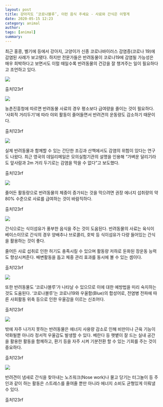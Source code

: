 ```yaml
---
layout: post
title: 강아지도 ‘코로나블루’, 이런 음식 주세요 - 사료와 간식은 이렇게
date: 2020-05-15 12:23
category: animal
author: 
tags: [animal]
summary: 
---
```



최근 홍콩, 벨기에 등에서 강아지, 고양이가 신종 코로나바이러스 감염증(코로나 19)에 감염된 사례가 보고됐다. 하지만 전문가들은 반려동물이 코로나19에 감염될 가능성은 매우 희박하다고 보면서도 이럴 때일수록 반려동물의 건강을 잘 챙겨주는 일이 필요하다고 조언하고 있다.

![](https://img1.daumcdn.net/thumb/R720x0/?fname=https%3A%2F%2Ft1.daumcdn.net%2Fliveboard%2Frealfood%2Feb893b88e3c14bb396c7e03c3bfa2b8b.jpg)

출처123rf

![](https://img1.daumcdn.net/thumb/R720x0/?fname=https%3A%2F%2Ft1.daumcdn.net%2Fliveboard%2Frealfood%2F069097b44d7e483c91c277c70e7899b3.jpg)

농촌진흥청에 따르면 반려동물 사료의 경우 평소보다 급여량을 줄이는 것이 필요하다. ‘사회적 거리두기’에 따라 야외 활동이 줄어들면서 반려견의 운동량도 감소하기 때문이다.  

출처123rf

![](https://img1.daumcdn.net/thumb/R720x0/?fname=https%3A%2F%2Ft1.daumcdn.net%2Fliveboard%2Frealfood%2F133a2ca267f946769237278e42e7a6a1.JPG)

실제 반려동물과 함께할 수 있는 간단한 조깅과 산책에서도 감염의 위험이 있다는 연구도 나왔다. 최근 영국의 데일리메일은 모의실험기관의 설명을 인용해 “가벼운 달리기라도 앞사람과 2m 거리 두기로는 감염을 막을 수 없다”고 보도했다.  

출처123rf

![](https://img1.daumcdn.net/thumb/R720x0/?fname=https%3A%2F%2Ft1.daumcdn.net%2Fliveboard%2Frealfood%2F4adf7249b9db495e858fd78726cfc380.jpg)

줄어든 활동량으로 반려동물의 체중이 증가되는 것을 막으려면 권장 에너지 섭취량의 약 80% 수준으로 사료를 급여하는 것이 바람직하다.  

출처123rf

![](https://img1.daumcdn.net/thumb/R720x0/?fname=https%3A%2F%2Ft1.daumcdn.net%2Fliveboard%2Frealfood%2F6ebe61d631974a3d9275051af985cd2e.jpg)

간식으로는 식이섬유가 풍부한 음식을 주는 것이 도움된다. 반려동물의 사료는 육식이 베이스이므로 간식의 경우 양배추나 브로콜리, 호박 등 식이섬유가 다량 들어있는 간식을 활용하는 것이 좋다.  
  
  
줄어든 사료 섭취로 인한 허기도 충족시킬 수 있으며 활동량 저하로 둔화된 장운동 능력도 향상시켜준다. 배변활동을 돕고 체중 관리 효과를 동시에 볼 수 있는 셈이다.  

출처123rf

![](https://img1.daumcdn.net/thumb/R720x0/?fname=https%3A%2F%2Ft1.daumcdn.net%2Fliveboard%2Frealfood%2F069097b44d7e483c91c277c70e7899b3.jpg)

또한 반려동물도 ‘코로나블루’가 나타날 수 있으므로 이에 대한 예방법을 미리 숙지하는 것도 도움된다. ‘코로나블루’는 코로나19와 우울함(Blue)의 합성어로, 전염병 전파에 따른 사회활동 위축 등으로 인한 우울감을 이르는 신조어다.  

출처123rf

![](https://img1.daumcdn.net/thumb/R720x0/?fname=https%3A%2F%2Ft1.daumcdn.net%2Fliveboard%2Frealfood%2F8d8c258a872e46a1b4b16c502f50dbb1.JPG)

밖에 자주 나가지 못하는 반려동물은 에너지 사용량 감소로 인해 비만이나 근육 기능이 약화될뿐 아니라 정서적 우울감도 발생할 수 있다. 베란다 등 햇볕이 잘 드는 실내 공간을 활용한 활동을 함께하고, 환기 등을 자주 시켜 기분전환 할 수 있는 기회를 주는 것이 중요하다.  

출처123rf

![](https://img1.daumcdn.net/thumb/R720x0/?fname=https%3A%2F%2Ft1.daumcdn.net%2Fliveboard%2Frealfood%2F376fe576b37e403384d1586e8a31ca24.JPG)

반려견이 냄새로 간식을 찾아내는 노즈워크(Nose work)나 물고 당기는 터그놀이 등 주인과 같이 하는 활동은 스트레스를 줄여줄 뿐만 아니라 에너지 소비도 균형있게 이뤄낼 수 있다.  

출처123rf